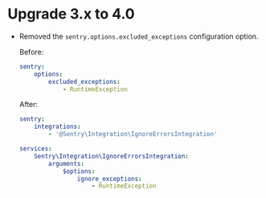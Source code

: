 # Upgrade 3.x to 4.0

- Removed the `sentry.options.excluded_exceptions` configuration option.

  Before:

  ```yaml
  sentry:
      options:
          excluded_exceptions:
              - RuntimeException
  ```

  After:

  ```yaml
  sentry:
      integrations:
          - '@Sentry\Integration\IgnoreErrorsIntegration'
  
  services:
      Sentry\Integration\IgnoreErrorsIntegration:
          arguments:
              $options:
                  ignore_exceptions:
                      - RuntimeException
  ```
